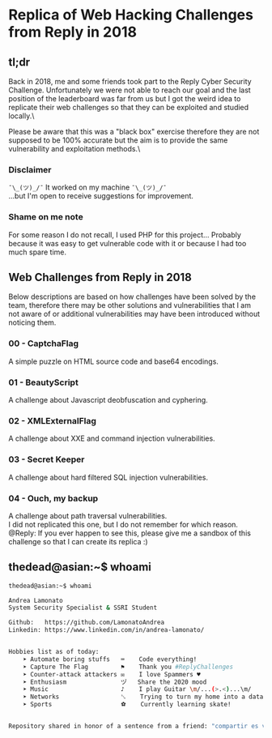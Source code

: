 # Replica of Web Hacking Challenges from Reply in 2018
## tl;dr
Back in 2018, me and some friends took part to the Reply Cyber Security Challenge. Unfortunately we were not able to reach our goal and the last position of the leaderboard was far from us but I got the weird idea to replicate their web challenges so that they can be exploited and studied locally.\

Please be aware that this was a "black box" exercise therefore they are not supposed to be 100% accurate but the aim is to provide the same vulnerability and exploitation methods.\

### Disclaimer
`¯\_(ツ)_/¯` It worked on my machine `¯\_(ツ)_/¯`\
...but I'm open to receive suggestions for improvement.

### Shame on me note
For some reason I do not recall, I used PHP for this project... Probably because it was easy to get vulnerable code with it or because I had too much spare time.

## Web Challenges from Reply in 2018
Below descriptions are based on how challenges have been solved by the team, therefore there may be other solutions and vulnerabilities that I am not aware of or additional vulnerabilities may have been introduced without noticing them.

### 00 - CaptchaFlag
A simple puzzle on HTML source code and base64 encodings.

### 01 - BeautyScript
A challenge about Javascript deobfuscation and cyphering.

### 02 - XMLExternalFlag
A challenge about XXE and command injection vulnerabilities.

### 03 - Secret Keeper
A challenge about hard filtered SQL injection vulnerabilities.

### 04 - Ouch, my backup
A challenge about path traversal vulnerabilities.\
I did not replicated this one, but I do not remember for which reason.\
@Reply: If you ever happen to see this, please give me a sandbox of this challenge so that I can create its replica :)

## thedead@asian:~$ whoami
```bash
thedead@asian:~$ whoami

Andrea Lamonato
System Security Specialist & SSRI Student

Github:   https://github.com/LamonatoAndrea
Linkedin: https://www.linkedin.com/in/andrea-lamonato/


Hobbies list as of today:
	➤ Automate boring stuffs   ⌨	Code everything!
	➤ Capture The Flag         ⚑	Thank you #ReplyChallenges
	➤ Counter-attack attackers ✉	I love Spammers ♥
	➤ Enthusiasm               ヅ   Share the 2020 mood
	➤ Music                    ♪	I play Guitar \m/...(>.<)...\m/
	➤ Networks                 ␖	Trying to turn my home into a datacenter
	➤ Sports                   ⚽	Currently learning skate!


Repository shared in honor of a sentence from a friend: "compartir es vivir"
```